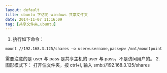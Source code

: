 ```yaml
---
layout: default
title: ubuntu 下访问 windows 共享文件夹
date: 2014-11-07 11:16:09
tag: [共享文件夹,ubuntu]
---
```


1. 执行如下命令：
```
mount //192.168.3.125/shares –o user=username,pass=pw /mnt/mountpoint
```
需要注意的是 user 与 pass 是共享主机的 user 与 pass，不是访问用户的。
2. 图形模式下：
打开住文件夹，按 ctrl+l, 输入 smb://192.168.3.125/shares
